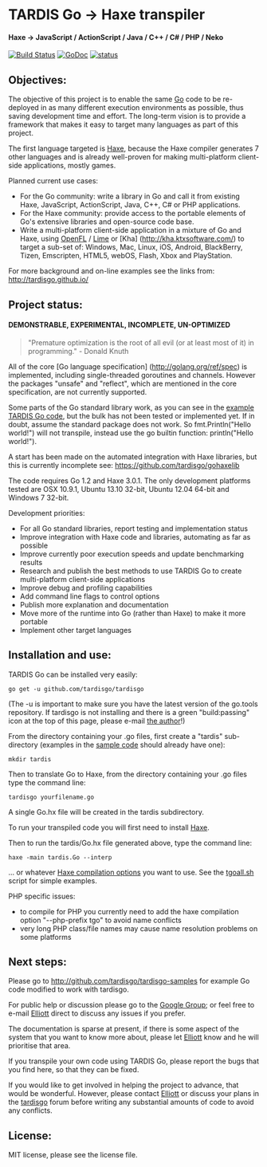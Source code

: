 # TARDIS Go -> Haxe transpiler

#### Haxe -> JavaScript / ActionScript / Java / C++ / C# / PHP / Neko

[![Build Status](https://travis-ci.org/tardisgo/tardisgo.png?branch=master)](https://travis-ci.org/tardisgo/tardisgo)
[![GoDoc](https://godoc.org/github.com/tardisgo/tardisgo?status.png)](https://godoc.org/github.com/tardisgo/tardisgo)
[![status](https://sourcegraph.com/api/repos/github.com/tardisgo/tardisgo/badges/status.png)](https://sourcegraph.com/github.com/tardisgo/tardisgo)

## Objectives:
The objective of this project is to enable the same [Go](http://golang.org) code to be re-deployed in  as many different execution environments as possible, thus saving development time and effort. 
The long-term vision is to provide a framework that makes it easy to target many languages as part of this project.

The first language targeted is [Haxe](http://haxe.org), because the Haxe compiler generates 7 other languages and is already well-proven for making multi-platform client-side applications, mostly games. 

Planned current use cases: 
- For the Go community: write a library in Go and call it from  existing Haxe, JavaScript, ActionScript, Java, C++, C# or PHP applications. 
- For the Haxe community: provide access to the portable elements of Go's extensive libraries and open-source code base.
- Write a multi-platform client-side application in a mixture of Go and Haxe, using [OpenFL](http://openfl.org) / [Lime](https://github.com/openfl/lime) or [Kha] (http://kha.ktxsoftware.com/) to target a sub-set of: 
Windows,
Mac,
Linux,
iOS,
Android,
BlackBerry,
Tizen,
Emscripten,
HTML5,
webOS,
Flash,
Xbox and PlayStation.

For more background and on-line examples see the links from: http://tardisgo.github.io/

## Project status: 
####  DEMONSTRABLE, EXPERIMENTAL, INCOMPLETE,  UN-OPTIMIZED

> "Premature optimization is the root of all evil (or at least most of it) in programming." - Donald Knuth

All of the core [Go language specification] (http://golang.org/ref/spec) is implemented, including single-threaded goroutines and channels. However the packages "unsafe" and "reflect", which are mentioned in the core specification, are not currently supported. 


Some parts of the Go standard library work, as you can see in the [example TARDIS Go code](http://github.com/tardisgo/tardisgo-samples), but the bulk has not been  tested or implemented yet. If in doubt, assume the standard package does not work. So fmt.Println("Hello world!") will not transpile, instead use the go builtin function: println("Hello world!").  

A start has been made on the automated integration with Haxe libraries, but this is currently incomplete see: https://github.com/tardisgo/gohaxelib

The code requires Go 1.2 and Haxe 3.0.1. The only development platforms tested are OSX 10.9.1, Ubuntu 13.10 32-bit, Ubuntu 12.04 64-bit and Windows 7 32-bit. 

Development priorities:
- For all Go standard libraries, report testing and implementation status
- Improve integration with Haxe code and libraries, automating as far as possible
- Improve currently poor execution speeds and update benchmarking results
- Research and publish the best methods to use TARDIS Go to create multi-platform client-side applications
- Improve debug and profiling capabilities
- Add command line flags to control options
- Publish more explanation and documentation
- Move more of the runtime into Go (rather than Haxe) to make it more portable 
- Implement other target languages

## Installation and use:
 
TARDIS Go can be installed very easily:
```
go get -u github.com/tardisgo/tardisgo
```
(The -u is important to make sure you have the latest version of the go.tools repository. If tardisgo is not installing and there is a green "build:passing" icon at the top of this page, please e-mail [the author](https://github.com/elliott5)!)

From the directory containing your .go files, first create a "tardis" sub-directory 
(examples in the [sample code](https://github.com/tardisgo/tardisgo-samples) should already have one):
```
mkdir tardis
```
Then to translate Go to Haxe, from the directory containing your .go files type the command line: 
```
tardisgo yourfilename.go 
``` 
A single Go.hx file will be created in the tardis subdirectory.

To run your transpiled code you will first need to install [Haxe](http://haxe.org).

Then to run the tardis/Go.hx file generated above, type the command line: 
```
haxe -main tardis.Go --interp
```
... or whatever [Haxe compilation options](http://haxe.org/doc/compiler) you want to use. 
See the [tgoall.sh](https://github.com/tardisgo/tardisgo-samples/blob/master/scripts/tgoall.sh) script for simple examples.

PHP specific issues:
* to compile for PHP you currently need to add the haxe compilation option "--php-prefix tgo" to avoid name conflicts
* very long PHP class/file names may cause name resolution problems on some platforms

## Next steps:
Please go to http://github.com/tardisgo/tardisgo-samples for example Go code modified to work with tardisgo.

For public help or discussion please go to the [Google Group](https://groups.google.com/d/forum/tardisgo); or feel free to e-mail [Elliott](https://github.com/elliott5) direct to discuss any issues if you prefer.

The documentation is sparse at present, if there is some aspect of the system that you want to know more about, please let [Elliott](https://github.com/elliott5) know and he will prioritise that area.

If you transpile your own code using TARDIS Go, please report the bugs that you find here, so that they can be fixed.

If you would like to get involved in helping the project to advance, that would be wonderful. However, please contact [Elliott](https://github.com/elliott5) or discuss your plans in the [tardisgo](https://groups.google.com/d/forum/tardisgo) forum before writing any substantial amounts of code to avoid any conflicts. 

## License:
MIT license, please see the license file.
